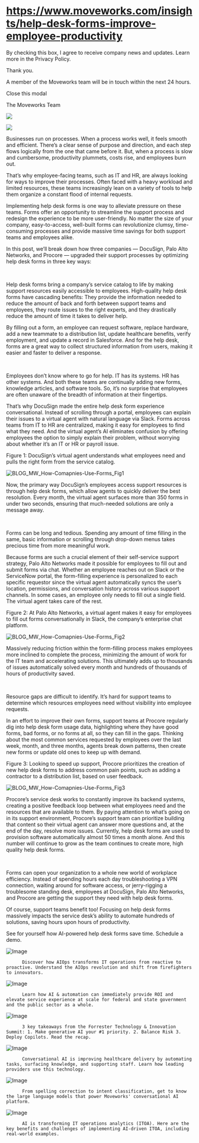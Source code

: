 # https://www.moveworks.com/insights/help-desk-forms-improve-employee-productivity

By checking this box, I agree to receive company news and updates. Learn more in the Privacy Policy.

Thank you.

A member of the Moveworks team will be in touch within the next 24 hours.



  Close this modal
  



The Moveworks Team


![](https://www.moveworks.com/hubfs/092022_BLOG_MW_How-Comapnies-Use-Forms3200x1800%20%285%29.png)

![](https://www.moveworks.com/hubfs/092022_BLOG_MW_How-Comapnies-Use-Forms3200x1800%20%285%29.png)

Businesses run on processes. When a process works well, it feels smooth and efficient. There’s a clear sense of purpose and direction, and each step flows logically from the one that came before it. But, when a process is slow and cumbersome, productivity plummets, costs rise, and employees burn out.

That’s why employee-facing teams, such as IT and HR, are always looking for ways to improve their processes. Often faced with a heavy workload and limited resources, these teams increasingly lean on a variety of tools to help them organize a constant flood of internal requests. 

Implementing help desk forms is one way to alleviate pressure on these teams. Forms offer an opportunity to streamline the support process and redesign the experience to be more user-friendly. No matter the size of your company, easy-to-access, well-built forms can revolutionize clumsy, time-consuming processes and provide massive time savings for both support teams and employees alike.

In this post, we’ll break down how three companies — DocuSign, Palo Alto Networks, and Procore — upgraded their support processes by optimizing help desk forms in three key ways:

 

Help desk forms bring a company’s service catalog to life by making support resources easily accessible to employees. High-quality help desk forms have cascading benefits: They provide the information needed to reduce the amount of back and forth between support teams and employees, they route issues to the right experts, and they drastically reduce the amount of time it takes to deliver help.

By filling out a form, an employee can request software, replace hardware, add a new teammate to a distribution list, update healthcare benefits, verify employment, and update a record in Salesforce. And for the help desk, forms are a great way to collect structured information from users, making it easier and faster to deliver a response.

 

Employees don’t know where to go for help. IT has its systems. HR has other systems. And both these teams are continually adding new forms, knowledge articles, and software tools. So, it’s no surprise that employees are often unaware of the breadth of information at their fingertips. 

That’s why DocuSign made the entire help desk form experience conversational. Instead of scrolling through a portal, employees can explain their issues to a virtual agent with natural language via Slack. Forms across teams from IT to HR are centralized, making it easy for employees to find what they need. And the virtual agent’s AI eliminates confusion by offering employees the option to simply explain their problem, without worrying about whether it’s an IT or HR or payroll issue. 

Figure 1: DocuSign’s virtual agent understands what employees need and pulls the right form from the service catalog.

![BLOG_MW_How-Comapnies-Use-Forms_Fig1](https://www.moveworks.com/hs-fs/hubfs/BLOG_MW_How-Comapnies-Use-Forms_Fig1.png?noresize&width=500&name=BLOG_MW_How-Comapnies-Use-Forms_Fig1.png)

Now, the primary way DocuSign’s employees access support resources is through help desk forms, which allow agents to quickly deliver the best resolution. Every month, the virtual agent surfaces more than 350 forms in under two seconds, ensuring that much-needed solutions are only a message away.

 

Forms can be long and tedious. Spending any amount of time filling in the same, basic information or scrolling through drop-down menus takes precious time from more meaningful work. 

Because forms are such a crucial element of their self-service support strategy, Palo Alto Networks made it possible for employees to fill out and submit forms via chat. Whether an employee reaches out on Slack or the ServiceNow portal, the form-filling experience is personalized to each specific requestor since the virtual agent automatically syncs the user’s location, permissions, and conversation history across various support channels. In some cases, an employee only needs to fill out a single field. The virtual agent takes care of the rest.

Figure 2: At Palo Alto Networks, a virtual agent makes it easy for employees to fill out forms conversationally in Slack, the company’s enterprise chat platform.

![BLOG_MW_How-Comapnies-Use-Forms_Fig2](https://www.moveworks.com/hs-fs/hubfs/BLOG_MW_How-Comapnies-Use-Forms_Fig2.png?noresize&width=500&name=BLOG_MW_How-Comapnies-Use-Forms_Fig2.png)

Massively reducing friction within the form-filling process makes employees more inclined to complete the process, minimizing the amount of work for the IT team and accelerating solutions. This ultimately adds up to thousands of issues automatically solved every month and hundreds of thousands of hours of productivity saved.

 

Resource gaps are difficult to identify. It’s hard for support teams to determine which resources employees need without visibility into employee requests. 

In an effort to improve their own forms, support teams at Procore regularly dig into help desk form usage data, highlighting where they have good forms, bad forms, or no forms at all, so they can fill in the gaps. Thinking about the most common services requested by employees over the last week, month, and three months, agents break down patterns, then create new forms or update old ones to keep up with demand.

Figure 3: Looking to speed up support, Procore prioritizes the creation of new help desk forms to address common pain points, such as adding a contractor to a distribution list, based on user feedback.

![BLOG_MW_How-Comapnies-Use-Forms_Fig3](https://www.moveworks.com/hs-fs/hubfs/BLOG_MW_How-Comapnies-Use-Forms_Fig3.png?noresize&width=500&name=BLOG_MW_How-Comapnies-Use-Forms_Fig3.png)

Procore’s service desk works to constantly improve its backend systems, creating a positive feedback loop between what employees need and the resources that are available to them. By paying attention to what’s going on in its support environment, Procore’s support team can prioritize building that content so their virtual agent can answer more questions and, at the end of the day, resolve more issues. Currently, help desk forms are used to provision software automatically almost 50 times a month alone. And this number will continue to grow as the team continues to create more, high quality help desk forms.

 

Forms can open your organization to a whole new world of workplace efficiency. Instead of spending hours each day troubleshooting a VPN connection, waiting around for software access, or jerry-rigging a troublesome standing desk, employees at DocuSign, Palo Alto Networks, and Procore are getting the support they need with help desk forms.

Of course, support teams benefit too! Focusing on help desk forms massively impacts the service desk’s ability to automate hundreds of solutions, saving hours upon hours of productivity.

See for yourself how AI-powered help desk forms save time. Schedule a demo.

![Image](https://www.moveworks.com/hs-fs/hubfs/AIOps-featured-image.png?length=50&name=AIOps-featured-image.png)


          Discover how AIOps transforms IT operations from reactive to proactive. Understand the AIOps revolution and shift from firefighters to innovators.
        

![Image](https://www.moveworks.com/hs-fs/hubfs/Public-Sector-Convo-AI.png?length=50&name=Public-Sector-Convo-AI.png)


          Learn how AI & automation can immediately provide ROI and elevate service experience at scale for federal and state government and the public sector as a whole.
        

![Image](https://www.moveworks.com/hs-fs/hubfs/Forrester%20T%26I%20%281%29.png?length=50&name=Forrester%20T&I%20%281%29.png)


          3 key takeaways from the Forrester Technology & Innovation Summit: 1. Make generative AI your #1 priority. 2. Balance Risk 3. Deploy Copilots. Read the recap.
        

![Image](https://www.moveworks.com/hs-fs/hubfs/healthcare-test.png?length=50&name=healthcare-test.png)


          Conversational AI is improving healthcare delivery by automating tasks, surfacing knowledge, and supporting staff. Learn how leading providers use this technology.
        

![Image](https://www.moveworks.com/hs-fs/hubfs/Moveworks_LLM_Feature.png?length=50&name=Moveworks_LLM_Feature.png)


          From spelling correction to intent classification, get to know the large language models that power Moveworks' conversational AI platform.
        

![Image](https://www.moveworks.com/hs-fs/hubfs/ITOA_feature.png?length=50&name=ITOA_feature.png)


          AI is transforming IT operations analytics (ITOA). Here are the key benefits and challenges of implementing AI-driven ITOA, including real-world examples.
        

